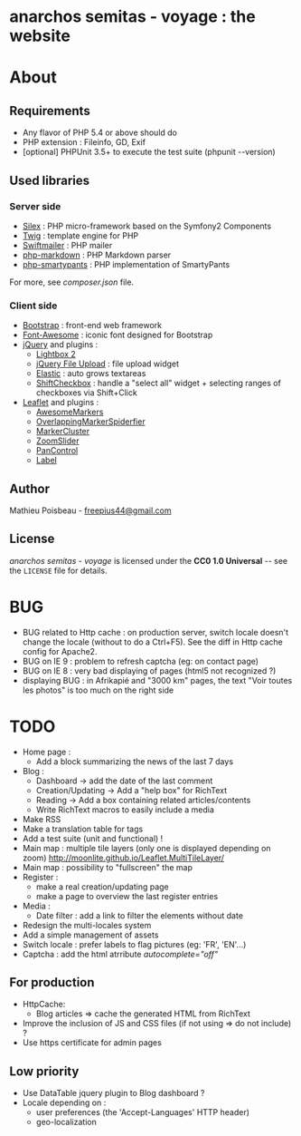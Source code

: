 anarchos semitas - voyage : the website
=======================================

About
=====

Requirements
------------

- Any flavor of PHP 5.4 or above should do
- PHP extension : Fileinfo, GD, Exif
- [optional] PHPUnit 3.5+ to execute the test suite (phpunit --version)

Used libraries
--------------

### Server side

* [Silex](http://silex.sensiolabs.org/) : PHP micro-framework based on the Symfony2 Components
* [Twig](http://twig.sensiolabs.org/) : template engine for PHP
* [Swiftmailer](http://swiftmailer.org/) : PHP mailer
* [php-markdown](https://michelf.ca/projects/php-markdown/) : PHP Markdown parser
* [php-smartypants](https://michelf.ca/projects/php-smartypants/) : PHP implementation of SmartyPants

For more, see *composer.json* file.

### Client side

* [Bootstrap](http://twitter.github.io/bootstrap/) : front-end web framework
* [Font-Awesome](http://fortawesome.github.io/Font-Awesome/) : iconic font designed for Bootstrap
* [jQuery](http://jquery.com/) and plugins :
  * [Lightbox 2](http://lokeshdhakar.com/projects/lightbox2/)
  * [jQuery File Upload](http://blueimp.github.io/jQuery-File-Upload/) : file upload widget
  * [Elastic](http://unwrongest.com/projects/elastic/) : auto grows textareas
  * [ShiftCheckbox](https://github.com/nylen/shiftcheckbox) : handle a "select all" widget + selecting ranges of checkboxes via Shift+Click
* [Leaflet](http://leafletjs.com/) and plugins :
  * [AwesomeMarkers](https://github.com/lvoogdt/Leaflet.awesome-markers)
  * [OverlappingMarkerSpiderfier](https://github.com/jawj/OverlappingMarkerSpiderfier-Leaflet)
  * [MarkerCluster](https://github.com/Leaflet/Leaflet.markercluster)
  * [ZoomSlider](https://github.com/kartena/Leaflet.zoomslider)
  * [PanControl](https://github.com/kartena/Leaflet.Pancontrol)
  * [Label](https://github.com/Leaflet/Leaflet.label)

Author
------

Mathieu Poisbeau - <freepius44@gmail.com>

License
-------

*anarchos semitas - voyage* is licensed under the **CC0 1.0 Universal** -- see the `LICENSE` file for details.


BUG
===

* BUG related to Http cache : on production server, switch locale doesn't change the locale (without to do a Ctrl+F5).
  See the diff in Http cache config for Apache2.
* BUG on IE 9 : problem to refresh captcha (eg: on contact page)
* BUG on IE 8 : very bad displaying of pages (html5 not recognized ?)
* displaying BUG : in Afrikapié and "3000 km" pages, the text "Voir toutes les photos" is too much on the right side


TODO
====

* Home page :
  * Add a block summarizing the news of the last 7 days
* Blog :
  * Dashboard -> add the date of the last comment
  * Creation/Updating -> Add a "help box" for RichText
  * Reading -> Add a box containing related articles/contents
  * Write RichText macros to easily include a media
* Make RSS
* Make a translation table for tags
* Add a test suite (unit and functional) !
* Main map : multiple tile layers (only one is displayed depending on zoom)
  http://moonlite.github.io/Leaflet.MultiTileLayer/
* Main map : possibility to "fullscreen" the map
* Register :
  * make a real creation/updating page
  * make a page to overview the last register entries
* Media :
  * Date filter : add a link to filter the elements without date
* Redesign the multi-locales system
* Add a simple management of assets
* Switch locale : prefer labels to flag pictures (eg: 'FR', 'EN'...)
* Captcha : add the html atrribute *autocomplete="off"*

For production
--------------

* HttpCache:
  * Blog articles => cache the generated HTML from RichText
* Improve the inclusion of JS and CSS files (if not using => do not include) ?
* Use https certificate for admin pages

Low priority
------------

* Use DataTable jquery plugin to Blog dashboard ?
* Locale depending on :
  * user preferences (the 'Accept-Languages' HTTP header)
  * geo-localization
